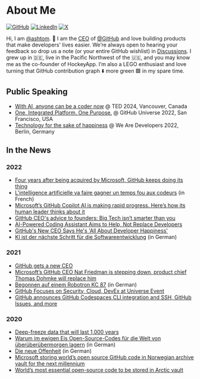 # About Me

[![GitHub](https://img.shields.io/badge/GitHub-%40ashtom-239a3b.svg)](https://github.com/ashtom)
[![LinkedIn](https://img.shields.io/badge/Linked-in-0c66c3.svg)](https://www.linkedin.com/in/ashtom/)
[![X](https://img.shields.io/badge/X-%40ashtom-222222.svg)](https://x.com/ashtom)

Hi, I am [@ashtom](https://github.com/ashtom). 👋 I am the [CEO](https://github.blog/2021-11-03-building-the-next-phase-of-github-together/) of [@GitHub](https://github.com) and love building products that make developers' lives easier. We’re always open to hearing your feedback so drop us a note (or your entire GitHub wishlist) in [Discussions](https://github.com/orgs/community/discussions). I grew up in 🇩🇪, live in the Pacific Northwest of the 🇺🇸, and you may know me as the co-founder of HockeyApp. I’m also a LEGO enthusiast and love turning that GitHub contribution graph ⬇️ more green 🟩 in my spare time. 

## Public Speaking

* [With AI, anyone can be a coder now](https://www.ted.com/talks/thomas_dohmke_with_ai_anyone_can_be_a_coder_now?delay=1m&subtitle=en) @ TED 2024, Vancouver, Canada
* [One, Integrated Platform. One Purpose.](https://www.linkedin.com/pulse/one-integrated-platform-purpose-thomas-dohmke/?trackingId=uOXYXRo%2FQNuvrCwxsf2oaw%3D%3D) @ GitHub Universe 2022, San Francisco, USA
* [Technology for the sake of happiness](https://www.linkedin.com/pulse/technology-sake-happiness-thomas-dohmke/?trackingId=UxFWSvRylaPElw%2FexacxhQ%3D%3D) @ We Are Developers 2022, Berlin, Germany

## In the News

### 2022

* [Four years after being acquired by Microsoft, GitHub keeps doing its thing](https://techcrunch.com/2022/10/26/four-years-after-being-acquired-by-microsoft-github-keeps-doing-its-thing/)
* [L'intelligence artificielle va faire gagner un temps fou aux codeurs](https://lexpansion.lexpress.fr/high-tech/thomas-dohmke-github-l-intelligence-artificielle-va-faire-gagner-un-temps-fou-aux-codeurs_2181911.html) (in French)
* [Microsoft’s GitHub Copilot AI is making rapid progress. Here’s how its human leader thinks about it](https://www.cnbc.com/2022/10/14/microsoft-ai-leaps-ahead-heres-what-its-human-leader-thinks-about-it.html)
* [GitHub CEO's advice to founders: Big Tech isn’t smarter than you](https://www.bizjournals.com/sanfrancisco/inno/stories/inno-insights/2022/10/04/startup-world-cup-2022-github-microsoft.html)
* [AI-Powered Coding Assistant Aims to Help, Not Replace Developers](https://www.wsj.com/articles/ai-powered-coding-assistant-aims-to-help-not-replace-developers-11656113433)
* [GitHub's New CEO Says He's 'All About Developer Happiness'](https://www.businessinsider.com/github-microsoft-new-ceo-thomas-dohmke-developer-happiness-2022-5)
* [KI ist der nächste Schritt für die Softwareentwicklung](https://background.tagesspiegel.de/digitalisierung/ki-ist-der-naechste-schritt-fuer-die-softwareentwicklung) (in German)

### 2021

* [GitHub gets a new CEO](https://techcrunch.com/2021/11/03/github-gets-a-new-ceo/)
* [Microsoft’s GitHub CEO Nat Friedman is stepping down, product chief Thomas Dohmke will replace him](https://www.cnbc.com/2021/11/03/microsoft-github-ceo-nat-friedman-replaced-by-thomas-dohmke.html)
* [Begonnen auf einem Robotron KC 87](https://www.faz.net/aktuell/wirtschaft/digitec/github-thomas-dohmke-wird-neuer-chef-der-open-source-software-17618652.html) (in German)
* [GitHub Focuses on Security, Cloud, DevEx at Universe Event](https://thenewstack.io/github-focuses-on-security-cloud-devex-at-universe-event/)
* [GitHub announces GitHub Codespaces CLI integration and SSH, GitHub Issues, and more](https://itwire.com/open-source/github-announces-codespaces-cli-integration,-github-issues,-codespaces-ssh-and-more.html)

### 2020

* [Deep-freeze data that will last 1,000 years](https://www.itpro.co.uk/infrastructure/server-storage/358137/deep-freeze-data-that-will-last-1000-years)
* [Warum im ewigen Eis Open-Source-Codes für die Welt von überüberübermorgen lagern](https://www.business-punk.com/2020/07/warum-im-ewigen-eis-open-source-codes-fuer-die-welt-von-ueberueberuebermorgen-lagern/) (in German)
* [Die neue Offenheit](https://www.sueddeutsche.de/wirtschaft/open-source-die-neue-offenheit-1.4918292) (in German)
* [Microsoft storing world’s open source GitHub code in Norwegian archive vault for the next millennium](https://www.news.com.au/technology/science/archaeology/microsoft-storing-worlds-open-source-github-code-in-norwegian-archive-vault-for-the-next-millennium/news-story/14eaaf98ac382ca491468e715327c1c3)
* [World’s most essential open-source code to be stored in Arctic vault](https://www.newscientist.com/article/2238586-worlds-most-essential-open-source-code-to-be-stored-in-arctic-vault/#ixzz6IM38PUxF)
